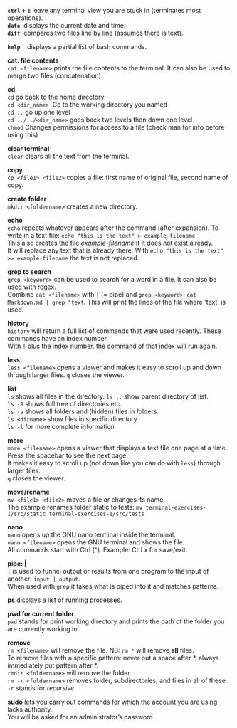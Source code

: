 **`ctrl` + `c`** leave any terminal view you are stuck in (terminates most operations).  
**`date`**  displays the current date and time.  
**`diff`**  compares two files line by line (assumes there is text).  

**`help`**    displays a partial list of bash commands.  

**cat: file contents**  
`cat <filename>` prints the file contents to the terminal. It can also be used to merge two files (concatenation).  

**cd**  
`cd` go back to the home directory  
`cd <dir_name>`  Go to the working directory you named  
`cd ..` go up one level  
`cd ../../<dir_name>` goes back two levels then down one level  
`chmod` Changes permissions for access to a file (check man for info before using this)  

**clear terminal**  
`clear` clears all the text from the terminal.  

**copy**  
`cp <file1> <file2>` copies a file: first name of original file, second name of copy.  

**create folder**  
`mkdir <foldername>` creates a new directory.  

**echo**  
`echo` repeats whatever appears after the command (after expansion).
To write in a text file: `echo "this is the text" > example-filename`  
This also creates the file *example-filename* if it does not exist already.  
It will replace any text that is already there. With `echo "this is the text" >> example-filename` the text is not replaced.  

**grep to search**  
`grep <keyword>` can be used to search for a word in a file. It can also be used with regex.  
Combine `cat <filename>` with `|` (= pipe) and `grep <keyword>`: `cat Markdown.md | grep "text`. This will print the lines of the file where 'text' is used.  

**history**  
`history` will return a full list of commands that were used recently. These commands have an index number.  
With `!` plus the index number, the command of that index will run again.  


**less**  
`less <filename>` opens a viewer and makes it easy to scroll up and down through larger files. `q` closes the viewer.  

**list**  
`ls` shows all files in the directory.
`ls ..` show parent directory of list.  
`ls -R` shows full tree of directories etc.  
`ls -a` shows all folders and (hidden) files in folders.  
`ls <dirname>` show files in specific directory.  
`ls -l` for more complete information  

**more**  
`more <filename>` opens a viewer that displays a text file one page at a time. Press the spacebar to see the next page.  
It makes it easy to scroll up (not down like you can do with `less`) through larger files.  
`q` closes the viewer. 

**move/rename**  
`mv <file1> <file2>` moves a file or changes its name.  
The example renames folder static to tests: `mv terminal-exercises-1/src/static terminal-exercises-1/src/tests`

**nano**  
`nano` opens up the GNU nano terminal inside the terminal.  
`nano <filename>` opens the GNU terminal and shows the file.  
All commands start with Ctrl (^). Example: Ctrl x for save/exit.  

**pipe: |**  
`|` is used to funnel output or results from one program to the input of another: `input | output`.  
When used with `grep` it takes what is piped into it and matches patterns.

**ps** displays a list of running processes.

**pwd for current folder**  
`pwd` stands for print working directory and prints the path of the folder you are currently working in.  

**remove**  
`rm <filename>` will remove the file.
NB: `rm *` will remove **all** files.  
To remove files with a specific pattern: never put a space after *, always immediately put pattern after *.  
`rmdir <foldername>` will remove the folder.  
`rm -r <foldername>` removes folder, subdirectories, and files in all of these. `-r` stands for *recursive*.

**sudo** lets you carry out commands for which the account you are using  
lacks authority.  
You will be asked for an administrator’s password.  
